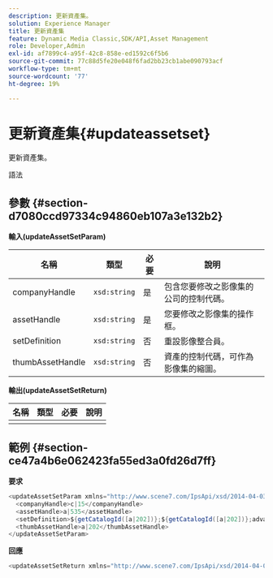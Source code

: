 ```yaml
---
description: 更新資產集。
solution: Experience Manager
title: 更新資產集
feature: Dynamic Media Classic,SDK/API,Asset Management
role: Developer,Admin
exl-id: af7899c4-a95f-42c8-858e-ed1592c6f5b6
source-git-commit: 77c88d5fe20e048f6fad2bb23cb1abe090793acf
workflow-type: tm+mt
source-wordcount: '77'
ht-degree: 19%

---
```


# 更新資產集{#updateassetset}

更新資產集。

語法

## 參數 {#section-d7080ccd97334c94860eb107a3e132b2}

**輸入(updateAssetSetParam)**

| 名稱 | 類型 | 必要 | 說明 |
|---|---|---|---|
| companyHandle | `xsd:string` | 是 | 包含您要修改之影像集的公司的控制代碼。 |
| assetHandle | `xsd:string` | 是 | 您要修改之影像集的操作框。 |
| setDefinition | `xsd:string` | 否 | 重設影像整合員。 |
| thumbAssetHandle | `xsd:string` | 否 | 資產的控制代碼，可作為影像集的縮圖。 |

**輸出(updateAssetSetReturn)**

| 名稱 | 類型 | 必要 | 說明 |
|---|---|---|---|
|   |  |  |  |

## 範例 {#section-ce47a4b6e062423fa55ed3a0fd26d7ff}

**要求**

```java
<updateAssetSetParam xmlns="http://www.scene7.com/IpsApi/xsd/2014-04-03"> 
  <companyHandle>c|15</companyHandle> 
  <assetHandle>a|535</assetHandle> 
  <setDefinition>${getCatalogId([a|202])};${getCatalogId([a|202])};advanced_image;,${getCatalogId([a|935])};${getCatalogId([a|935])};advanced_image;,${getCatalogId([a|933])};${getCatalogId([a|933])};advanced_image;</setDefinition> 
  <thumbAssetHandle>a|202</thumbAssetHandle> 
</updateAssetSetParam>
```

**回應**

```java
<updateAssetSetReturn xmlns="http://www.scene7.com/IpsApi/xsd/2014-04-03"/>
```
